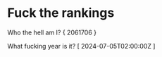 # Fuck the rankings

Who the hell am I?
{ 2061706 }

What fucking year is it?
[ 2024-07-05T02:00:00Z ]
